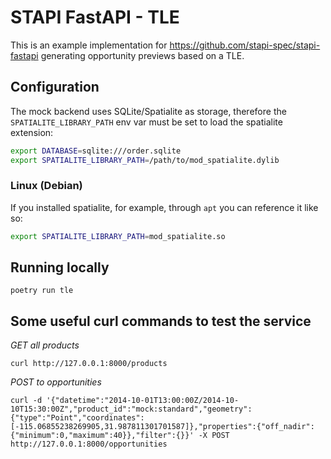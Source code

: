 # STAPI FastAPI - TLE

This is an example implementation for https://github.com/stapi-spec/stapi-fastapi generating opportunity previews based on a TLE.

## Configuration

The mock backend uses SQLite/Spatialite as storage, therefore the
`SPATIALITE_LIBRARY_PATH` env var must be set to load the spatialite extension:

```bash
export DATABASE=sqlite:///order.sqlite
export SPATIALITE_LIBRARY_PATH=/path/to/mod_spatialite.dylib
```

### Linux (Debian)

If you installed spatialite, for example, through `apt` you can reference it like so:

```bash
export SPATIALITE_LIBRARY_PATH=mod_spatialite.so
```

## Running locally

```
poetry run tle
```

## Some useful curl commands to test the service

_GET all products_

```
curl http://127.0.0.1:8000/products
```

_POST to opportunities_

```
curl -d '{"datetime":"2014-10-01T13:00:00Z/2014-10-10T15:30:00Z","product_id":"mock:standard","geometry":{"type":"Point","coordinates":[-115.06855238269905,31.987811301701587]},"properties":{"off_nadir":{"minimum":0,"maximum":40}},"filter":{}}' -X POST http://127.0.0.1:8000/opportunities
```
